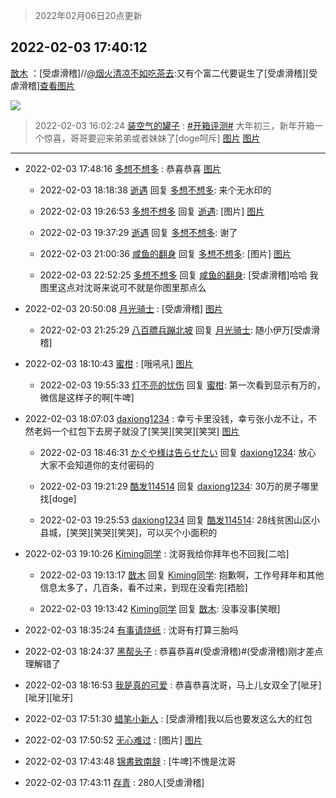 > 2022年02月06日20点更新
<link rel="stylesheet" href="https://cdn.jsdelivr.net/gh/taotie6/sampleJSON@main/css/photo_show.css">
<meta name="referrer" content="no-referrer" />


 ## 2022-02-03 17:40:12 

 [㪚木](https://www.coolapk.com/feed/33284585?shareKey=ZWM3MDkxMzNhMTRjNjFmYzE4Yzk~) ：[受虐滑稽]//<a class="feed-link-uname" href="/u/烟火清凉不如吃茶去">@烟火清凉不如吃茶去</a>:又有个富二代要诞生了[受虐滑稽][受虐滑稽]<a class="feed-forward-pic" href="http://image.coolapk.com/feed/2022/0203/17/4279524_874ddce4_0966_8659_672@1080x710.png">查看图片</a> 

<div class="album">
<img class="img-item" src="http://image.coolapk.com/feed/2022/0203/17/1081091_d9b1f5d9_1211_6325_319@1284x635.jpeg" />
</div>

> 2022-02-03 16:02:24 
> [装空气的罐子](https://www.coolapk.com/feed/33282806?shareKey=NzQ4YThmYTlmYzRkNjFmYzE4Yzk~) : <a class="feed-link-tag" href="/t/开箱评测?type=0">#开箱评测#</a> 大年初三，新年开箱一个惊喜，哥哥要迎来弟弟或者妹妹了[doge呵斥] 
[图片](http://image.coolapk.com/feed/2022/0203/16/642787_8a2a8218_5343_4191_753@1247x1663.jpeg)
[图片](http://image.coolapk.com/feed/2022/0203/16/642787_c444b739_5343_4202_334@1706x1279.jpeg)

 ------- 

- 2022-02-03 17:48:16 [多想不想多](uid=1473521) : 恭喜恭喜 [图片](http://image.coolapk.com/feed/2022/0203/17/1473521_4e62b44c_1695_9027_174@1080x1080.jpeg)

    - 2022-02-03 18:18:38 [逝遇](uid=2589293) 回复 [多想不想多](uid=1473521): 来个无水印的 

    - 2022-02-03 19:26:53 [多想不想多](uid=1473521) 回复 [逝遇](uid=2589293): [图片] [图片](http://image.coolapk.com/feed/2022/0129/13/2084326_4e62b44c_5394_7_669@1080x1080.jpeg)

    - 2022-02-03 19:37:29 [逝遇](uid=2589293) 回复 [多想不想多](uid=1473521): 谢了 

    - 2022-02-03 21:00:36 [咸鱼的翻身](uid=3945270) 回复 [多想不想多](uid=1473521): [图片] [图片](http://image.coolapk.com/feed/2022/0202/16/3347687_753c6f74_9367_3244_151@567x955.jpeg)

    - 2022-02-03 22:52:25 [多想不想多](uid=1473521) 回复 [咸鱼的翻身](uid=3945270): [受虐滑稽]哈哈 我图里这点对沈哥来说可不就是你图里那点么 

- 2022-02-03 20:50:08 [月光骑士](uid=2632367) : [受虐滑稽] [图片](http://image.coolapk.com/feed/2022/0130/16/2899112_9915_0969_810@585x379.jpg)

    - 2022-02-03 21:25:29 [八百膘兵蹦北坡](uid=1105274) 回复 [月光骑士](uid=2632367): 随小伊万[受虐滑稽] 

- 2022-02-03 18:10:43 [蜜柑](uid=1097842) : [哦吼吼] [图片](http://image.coolapk.com/feed/2022/0203/18/1097842_8bfa217c_3042_521_134@886x1866.jpeg)

    - 2022-02-03 19:55:33 [灯不亮的忧伤](uid=2715037) 回复 [蜜柑](uid=1097842): 第一次看到显示有万的，微信是这样子的啊[牛啤] 

- 2022-02-03 18:07:03 [daxiong1234](uid=293333) : 幸亏卡里没钱，幸亏张小龙不让，不然老妈一个红包下去房子就没了[笑哭][笑哭][笑哭] [图片](http://image.coolapk.com/feed/2022/0203/18/293333_13a53d4b_2822_2414_749@1080x1920.jpeg)

    - 2022-02-03 18:46:31 [かぐや様は告らせたい](uid=1129506) 回复 [daxiong1234](uid=293333): 放心 大家不会知道你的支付密码的 

    - 2022-02-03 19:21:29 [酷发114514](uid=4321323) 回复 [daxiong1234](uid=293333): 30万的房子哪里找[doge] 

    - 2022-02-03 19:25:53 [daxiong1234](uid=293333) 回复 [酷发114514](uid=4321323): 28线贫困山区小县城，[笑哭][笑哭][笑哭]，可以买个小面积的 

- 2022-02-03 19:10:26 [Kiming同学](uid=658442) : 沈哥我给你拜年也不回我[二哈] 

    - 2022-02-03 19:13:17 [㪚木](uid=1081091) 回复 [Kiming同学](uid=658442): 抱歉啊，工作号拜年和其他信息太多了，几百条，看不过来，到现在没看完[捂脸] 

    - 2022-02-03 19:13:42 [Kiming同学](uid=658442) 回复 [㪚木](uid=1081091): 没事没事[笑眼] 

- 2022-02-03 18:35:24 [有事请烧纸](uid=1802946) : 沈哥有打算三胎吗 

- 2022-02-03 18:24:37 [黑帮头子](uid=2838832) : 恭喜恭喜#(受虐滑稽)#(受虐滑稽)刚才差点理解错了 

- 2022-02-03 18:16:53 [我是真的可爱](uid=731138) : 恭喜恭喜沈哥，马上儿女双全了[呲牙][呲牙][呲牙] 

- 2022-02-03 17:51:30 [蜡笔小新人](uid=4236945) : [受虐滑稽]我以后也要发这么大的红包 

- 2022-02-03 17:50:52 [无心难过](uid=3681127) : [图片] [图片](http://image.coolapk.com/feed/2022/0203/17/3681127_3aafd24b_1851_8385_217@1024x981.jpeg)

- 2022-02-03 17:43:48 [锦書致南辞](uid=2423380) : [牛啤]不愧是沈哥 

- 2022-02-03 17:43:11 [存青](uid=1006954) : 280人[受虐滑稽] 

